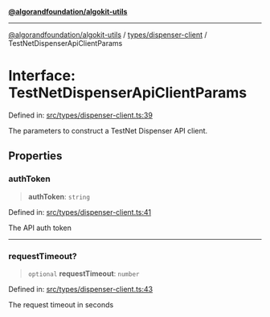 [**@algorandfoundation/algokit-utils**](../../../README.md)

***

[@algorandfoundation/algokit-utils](../../../README.md) / [types/dispenser-client](../README.md) / TestNetDispenserApiClientParams

# Interface: TestNetDispenserApiClientParams

Defined in: [src/types/dispenser-client.ts:39](https://github.com/algorandfoundation/algokit-utils-ts/blob/main/src/types/dispenser-client.ts#L39)

The parameters to construct a TestNet Dispenser API client.

## Properties

### authToken

> **authToken**: `string`

Defined in: [src/types/dispenser-client.ts:41](https://github.com/algorandfoundation/algokit-utils-ts/blob/main/src/types/dispenser-client.ts#L41)

The API auth token

***

### requestTimeout?

> `optional` **requestTimeout**: `number`

Defined in: [src/types/dispenser-client.ts:43](https://github.com/algorandfoundation/algokit-utils-ts/blob/main/src/types/dispenser-client.ts#L43)

The request timeout in seconds
